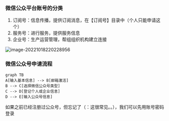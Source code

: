 ### 微信公众平台账号的分类

1. 订阅号：信息传播，提供订阅消息，在【订阅号】目录中（个人只能申请这个）
2. 服务号：进行服务，提供服务信息
3. 企业号：生产运营管理，帮组组织机构建立连接

![image-20221018220228956](https://tva1.sinaimg.cn/large/008vxvgGly1h79she0ffxj30mb0gu40x.jpg)

### 微信公众号申请流程

```mermaid
graph TB
A[输入基本信息] --> B[邮箱激活]
B --> C[选择微信公众号类型]
C --> D[登记个人或企业信息]
D --> E[输入公众号信息]
```

如果之前已经注册过公众号，但忘记了（：这很常见。。），我们可以先用账号密码登录